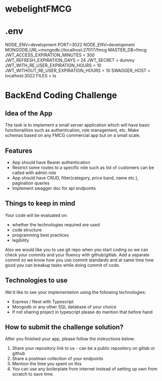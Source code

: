 # webelightFMCG

# .env

NODE_ENV=development
PORT=3022
NODE_ENV=development
MONGODB_URL=mongodb://localhost:27017/fmcg
MASTER_DB=fmcg
JWT_ACCESS_EXPIRATION_MINUTES = 300 
JWT_REFRESH_EXPIRATION_DAYS = 24 
JWT_SECRET = dummy 
JWT_WITH_RE_USER_EXPIRATION_HOURS = 10 
JWT_WITHOUT_RE_USER_EXPIRATION_HOURS = 10 
SWAGGER_HOST = localhost:3022
FILES = ts


# BackEnd Coding Challenge

## Idea of the App

The task is to implement a small server application which will have basic functionalities such as authentication, role management, etc.
Make schemas based on any FMCG commercial app but on a small scale.

## Features

- App should have Bearer authentication
- Restrict some routes to a specific role such as list of customers can be called with admin role
- App should have CRUD, filter(category, price band, name etc.), pagination queries
- Implement swagger doc for api endpoints

## Things to keep in mind

Your code will be evaluated on:

- whether the technologies required are used
- code structure
- programming best practices
- legibility

Also we would like you to use git repo when you start coding so we can check your commits and your fluency with github/gitlab. Add a separate commit so we know how you use commit standards and at same time how good you can breakup tasks while doing commit of code.

## Technologies to use

We'd like to see your implementation using the following technologies:

- Express / Nest with Typescript
- Mongodb or any other SQL database of your choice
- If not sharing project in typescript please do mention that before hand

## How to submit the challenge solution?

After you finished your app, please follow the instructions below:

1. Share your repository link to us - can be a public repository on gitlab or github
2. Share a postman collection of your endpoints
3. Mention the time you spent on this
4. You can use any boilerplate from internet instead of setting up own from scratch to save time.